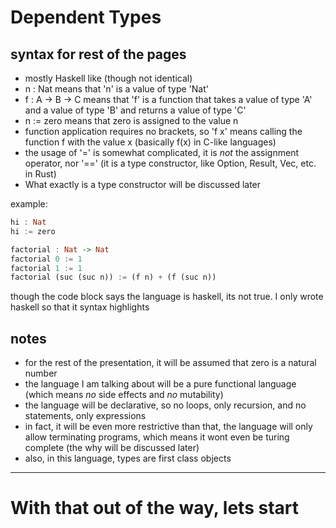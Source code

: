 # Dependent Types

## syntax for rest of the pages
- mostly Haskell like (though not identical)
- n : Nat means that 'n' is a value of type 'Nat'
- f : A -> B -> C means that 'f' is a function that takes a value of type 'A' and a value of type 'B' and returns a value of type 'C'
- n := zero means that zero is assigned to the value n
- function application requires no brackets, so 'f x' means calling the function f with the value x (basically f(x) in C-like languages)
- the usage of '=' is somewhat complicated, it is *not* the assignment operator, nor '\==' (it is a type constructor, like Option, Result, Vec, etc. in Rust)
- What exactly is a type constructor will be discussed later

example:
```haskell
hi : Nat
hi := zero

factorial : Nat -> Nat
factorial 0 := 1
factorial 1 := 1
factorial (suc (suc n)) := (f n) + (f (suc n))
```

though the code block says the language is haskell, its not true. I only wrote haskell so that it syntax highlights

## notes
- for the rest of the presentation, it will be assumed that zero is a natural number
- the language I am talking about will be a pure functional language (which means *no* side effects and *no* mutability)
- the language will be declarative, so no loops, only recursion, and no statements, only expressions
- in fact, it will be even more restrictive than that, the language will only allow terminating programs, which means it wont even be turing complete (the why will be discussed later)
- also, in this language, types are first class objects
---
# With that out of the way, lets start